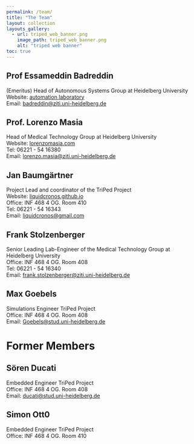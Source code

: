 ```yaml
---
permalink: /team/
title: "The Team"
layout: collection
layouts_gallery:
  - url: triped_web_banner.png
    image_path: triped_web_banner.png
    alt: "triped web banner"
toc: true
---
```


## Prof Essameddin Badreddin
(Emeritus) Head of Autonomous Systems Group at Heidelberg University <br>
Website:  <a href="https://www.ziti.uni-heidelberg.de/ziti/en/institute/research/38-ziti-group/menue/560-automation-laboratory">automation laboratory</a> <br>
Email: badreddin@ziti.uni-heidelberg.de

## Prof. Lorenzo Masia 
Head of Medical Technology Group at Heidelberg University <br>
Website:  <a href="https://www.lorenzomasia.com/">lorenzomasia.com</a> <br>
Tel: 	06221 - 54 16380 <br>
Email: lorenzo.masia@ziti.uni-heidelberg.de
## Jan Baumgärtner
Project Lead and coordinator of the TriPed Project <br>
Website:  <a href="https://liquidcronos.github.io/"> liquidcronos.github.io</a> <br>
Office: INF 468 4 OG. Room 410 <br>
Tel:  06221 - 54 16343 <br>
Email: liquidcronos@gmail.com <br>  
## Frank Stolzenberger
Senior Leading Lab-Engineer of the Medical Technology Group at Heidelberg University <br>
Office: INF 468 4 OG. Room 408 <br> 
Tel:  06221 - 54 16340 <br> 
Email: frank.stolzenberger@ziti.uni-heidelberg.de <br>   
## Max Goebels
Simulations Engineer TriPed Project <br>
Office: INF 468 4 OG. Room 408 <br> 
Email: Goebels@stud.uni-heidelberg.de <br>

# Former Members
## Sören Ducati
Embedded Engineer TriPed Project<br>
Office: INF 468 4 OG. Room 408 <br> 
Email: ducati@stud.uni-heidelberg.de <br>

## Simon Ott0
Embedded Engineer TriPed Project<br>
Office: INF 468 4 OG. Room 410 <br> 
